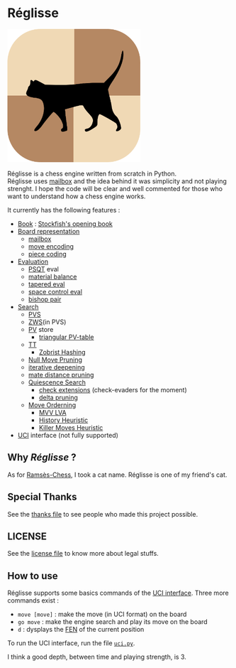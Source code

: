 # Réglisse

<img src="./logo/logo.svg" width="300" height="300">

Réglisse is a chess engine written from scratch in Python.\
Réglisse uses [mailbox](https://www.chessprogramming.org/Mailbox) and the idea behind it was simplicity and not playing strenght. I hope the code will be clear and well commented for those who want to understand how a chess engine works.


It currently has the following features :

- [Book](https://www.chessprogramming.org/Opening_Book) : [Stockfish](https://github.com/official-stockfish/Stockfish)['s opening book](https://github.com/official-stockfish/books)
- [Board representation](https://www.chessprogramming.org/Board_Representation)
    - [mailbox](https://www.chessprogramming.org/Mailbox)
    - [move encoding](https://www.chessprogramming.org/Encoding_Moves)
    - [piece coding](https://www.chessprogramming.org/Pieces)
- [Evaluation](https://www.chessprogramming.org/Evaluation)
    - [PSQT](https://www.chessprogramming.org/Piece-Square_Tables) eval
    - [material balance](https://www.chessprogramming.org/Material)
    - [tapered eval](https://www.chessprogramming.org/Tapered_Eval)
    - [space control eval](https://www.chessprogramming.org/Space)
    - [bishop pair](https://www.chessprogramming.org/Bishop_Pair)
- [Search](https://www.chessprogramming.org/Search)
    - [PVS](https://www.chessprogramming.org/Principal_Variation_Search)
    - [ZWS](https://www.chessprogramming.org/Principal_Variation_Search)(in PVS)
    - [PV](https://www.chessprogramming.org/Principal_Variation) store
        - [triangular PV-table](https://www.chessprogramming.org/Triangular_PV-Table)
    - [TT](https://www.chessprogramming.org/Transposition_Table)
        - [Zobrist Hashing](https://www.chessprogramming.org/Zobrist_Hashing)
    - [Null Move Pruning](https://www.chessprogramming.org/Null_Move_Pruning)
    - [iterative deepening](https://www.chessprogramming.org/Iterative_Deepening)
    - [mate distance pruning](https://www.chessprogramming.org/Mate_Distance_Pruning)
    - [Quiescence Search](https://www.chessprogramming.org/Quiescence_Search)
        - [check extensions](https://www.chessprogramming.org/Check_Extensions) (check-evaders for the moment)
        - [delta pruning](https://www.chessprogramming.org/Delta_Pruning)
    - [Move Orderning](https://www.chessprogramming.org/Move_Ordering)
        - [MVV LVA](https://www.chessprogramming.org/MVV-LVA)
        - [History Heuristic](https://www.chessprogramming.org/History_Heuristic)
        - [Killer Moves Heuristic](https://www.chessprogramming.org/Killer_Heuristic)
- [UCI](./engine-interface.md) interface (not fully supported)

## Why _Réglisse_ ?
As for [Ramsès-Chess](https://github.com/PaulJeFi/ramses-chess), I took a cat name. Réglisse is one of my friend's cat.

## Special Thanks
See the [thanks file](./THANKS.md) to see people who made this project possible.

## LICENSE
See the [license file](./LICENSE.txt) to know more about legal stuffs.

## How to use
Réglisse supports some basics commands of the [UCI interface](./engine-interface.md). Three more commands exist :
   - ```move [move]``` : make the move (in UCI format) on the board
   - ```go move``` : make the engine search and play its move on the board
   - ```d``` : dysplays the [FEN](https://www.chessprogramming.org/Forsyth-Edwards_Notation) of the current position

To run the UCI interface, run the file [```uci.py```](./src/uci.py).

I think a good depth, between time and playing strength, is 3.
